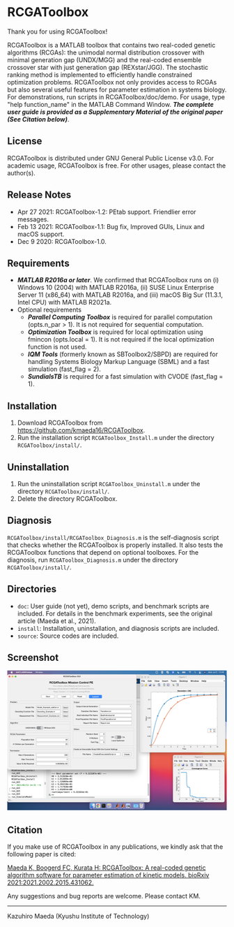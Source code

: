 # RCGAToolbox

Thank you for using RCGAToolbox!

RCGAToolbox is a MATLAB toolbox that contains two real-coded genetic algorithms (RCGAs): the unimodal normal distribution crossover with minimal generation gap (UNDX/MGG) and the real-coded ensemble crossover star with just generation gap (REXstar/JGG). The stochastic ranking method is implemented to efficiently handle constrained optimization problems. RCGAToolbox not only provides access to RCGAs but also several useful features for parameter estimation in systems biology. For demonstrations, run scripts in RCGAToolbox/doc/demo. For usage, type "help function_name" in the MATLAB Command Window. ***The complete user guide is provided as a Supplementary Material of the original paper (See Citation below)***.

## License

RCGAToolbox is distributed under GNU General Public License v3.0. For academic usage, RCGAToolbox is free. For other usages, please contact the author(s).

## Release Notes

- Apr 27 2021: RCGAToolbox-1.2: PEtab support. Friendlier error messages.
- Feb 13 2021: RCGAToolbox-1.1: Bug fix, Improved GUIs, Linux and macOS support.
- Dec  9 2020: RCGAToolbox-1.0.


## Requirements

- ***MATLAB R2016a or later***. We confirmed that RCGAToolbox runs on (i) Windows 10 (2004) with MATLAB R2016a, (ii) SUSE Linux Enterprise Server 11 (x86_64) with MATLAB R2016a, and (iii) macOS Big Sur (11.3.1, Intel CPU) with MATLAB R2021a.
- Optional requirements
    - ***Parallel Computing Toolbox*** is required for parallel computation (opts.n_par > 1). It is not required for sequential computation.
    - ***Optimization Toolbox*** is required for local optimization using fmincon (opts.local = 1). It is not required if the local optimization function is not used.
    - ***IQM Tools*** (formerly known as SBToolbox2/SBPD) are required for handling Systems Biology Markup Language (SBML) and a fast simulation (fast_flag = 2).
    - ***SundialsTB*** is required for a fast simulation with CVODE (fast_flag = 1).


## Installation

1. Download RCGAToolbox from https://github.com/kmaeda16/RCGAToolbox.
2. Run the installation script `RCGAToolbox_Install.m` under the directory `RCGAToolbox/install/`.

## Uninstallation

1. Run the uninstallation script `RCGAToolbox_Uninstall.m` under the directory `RCGAToolbox/install/`.
2. Delete the directory RCGAToolbox.

## Diagnosis

`RCGAToolbox/install/RCGAToolbox_Diagnosis.m` is the self-diagnosis script that checks whether the RCGAToolbox is properly installed. It also tests the RCGAToolbox functions that depend on optional toolboxes. For the diagnosis, run `RCGAToolbox_Diagnosis.m` under the directory `RCGAToolbox/install/`.

## Directories

- `doc`: User guide (not yet), demo scripts, and benchmark scripts are included. For details in the benchmark experiments, see the original article (Maeda et al., 2021).
- `install`: Installation, uninstallation, and diagnosis scripts are included.
- `source`: Source codes are included.

## Screenshot

<img src="Screenshot.png" height="320px"/>

## Citation

If you make use of RCGAToolbox in any publications, we kindly ask that the following paper is cited:

<a href="https://doi.org/10.1101/2021.02.15.431062">Maeda K, Boogerd FC, Kurata H: RCGAToolbox: A real-coded genetic algorithm software for parameter estimation of kinetic models. bioRxiv 2021:2021.2002.2015.431062.</a>


Any suggestions and bug reports are welcome. Please contact KM.


-------------------------------
Kazuhiro Maeda (Kyushu Institute of Technology)
